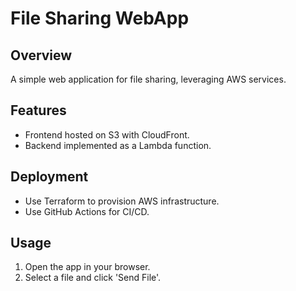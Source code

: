 # File Sharing WebApp

## Overview
A simple web application for file sharing, leveraging AWS services.

## Features
- Frontend hosted on S3 with CloudFront.
- Backend implemented as a Lambda function.

## Deployment
- Use Terraform to provision AWS infrastructure.
- Use GitHub Actions for CI/CD.

## Usage
1. Open the app in your browser.
2. Select a file and click 'Send File'.
